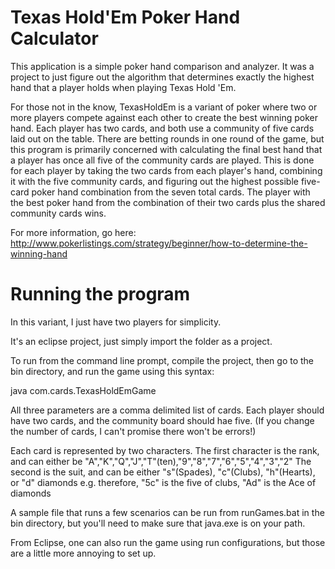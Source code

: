 Texas Hold'Em Poker Hand Calculator 
=========
This application is a simple poker hand comparison and analyzer. It was a project to just figure out the algorithm
that determines exactly the highest hand that a player holds when playing Texas Hold 'Em.

For those not in the know, TexasHoldEm is a variant of poker where two or more players compete 
against each other to create the best winning poker hand. Each player has two cards, and both use 
a community of five cards laid out on the table. There are betting rounds in one round of the game, 
but this program is primarily concerned with calculating the final best hand that a player has once all 
five of the community cards are played. This is done for each player by taking the two cards from 
each player's hand, combining it with the five community cards, and figuring out the highest possible five-card
poker hand combination from the seven total cards. The player with the best poker hand from the combination of 
their two cards plus the shared community cards wins.

For more information, go here: http://www.pokerlistings.com/strategy/beginner/how-to-determine-the-winning-hand

Running the program
=========
In this variant, I just have two players for simplicity.

It's an eclipse project, just simply import the folder as a project.

To run from the command line prompt, compile the project, then go to the bin directory, 
and run the game using this syntax:

java com.cards.TexasHoldEmGame <playerOneHand> <playerTwoHand> <communityBoard>

All three parameters are a comma delimited list of cards. Each player should have two cards, and the 
community board should hae five. (If you change the number of cards, I can't promise there won't be errors!)

Each card is represented by two characters.
The first character is the rank, and can either be "A","K","Q","J","T"(ten),"9","8","7","6","5","4","3","2"
The second is the suit, and can be either "s"(Spades), "c"(Clubs), "h"(Hearts), or "d" diamonds
e.g. therefore, "5c" is the five of clubs, "Ad" is the Ace of diamonds

A sample file that runs a few scenarios can be run from runGames.bat in the bin directory, 
but you'll need to make sure that java.exe is on your path.

From Eclipse, one can also run the game using run configurations, but those are a little more annoying to set up.
